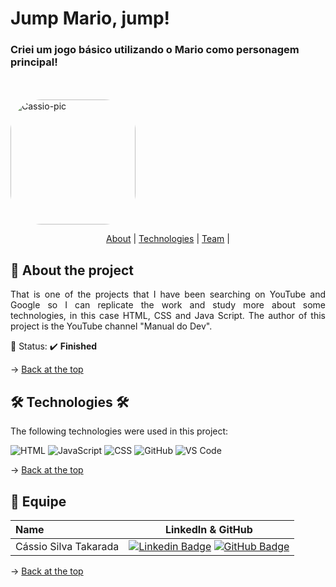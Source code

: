 # Jump Mario, jump!

### Criei um jogo básico utilizando o Mario como personagem principal!

<br id="topo">

<div style="display: inline-block"><br>
  <img align-itens="center" alt="Cassio-pic" height="200" style="border-radius:50px;" src="https://cdn.discordapp.com/attachments/1032349476133810238/1041808038841040966/Mario.png">
</div>

<br>

<p align="center">
    <a href="#sobre">About</a>  |     
    <a href="#tecnologias">Technologies</a>  |  
    <a href="#equipe">Team</a>  |  
</p>

<span id="sobre">

## :bookmark_tabs: About the project

<p align="justify">That is one of the projects that I have been searching on YouTube and Google so I can replicate the work and study more about some technologies, in this case HTML, CSS and Java Script. The author of this project is the YouTube channel "Manual do Dev".<p>

:pushpin: Status: :heavy_check_mark: **Finished**

→ [Back at the top](#topo)

<span id="tecnologias">

## 🛠️ Technologies 🛠️ 

The following technologies were used in this project:
    
<img src="https://img.shields.io/badge/HTML5-20232A?style=for-the-badge&logo=html5&logoColor=E34F26" alt="HTML" />
<img src="https://img.shields.io/badge/JavaScript-20232A?style=for-the-badge&logo=html5&logoColor=E34F26" alt="JavaScript" />
<img src="https://img.shields.io/badge/CSS3-20232A?style=for-the-badge&logo=css3&logoColor=1572B6" alt="CSS" />
<img src="https://img.shields.io/badge/GitHub-20232A?style=for-the-badge&logo=github&logoColor=white" alt="GitHub" />
<img src="https://img.shields.io/badge/VS_Code-20232A?style=for-the-badge&logo=visual%20studio%20code&logoColor=0078D4" alt="VS Code" />

→ [Back at the top](#topo)

<span id="equipe">

## :busts_in_silhouette: Equipe
    
| Name                    | LinkedIn & GitHub |
| :-----------------------| :---------------------------------------------------------------------------------------------------------------------------------------------------------------------------------------------------------------------------------------------------------------------------: | 
| Cássio Silva Takarada | [![Linkedin Badge](https://img.shields.io/badge/Linkedin-blue?style=flat-square&logo=Linkedin&logoColor=white)](https://www.linkedin.com/in/cassiosilvatakarada7/) [![GitHub Badge](https://img.shields.io/badge/GitHub-111217?style=flat-square&logo=github&logoColor=white)](https://github.com/cassiotakarada) |


→ [Back at the top](#topo)
